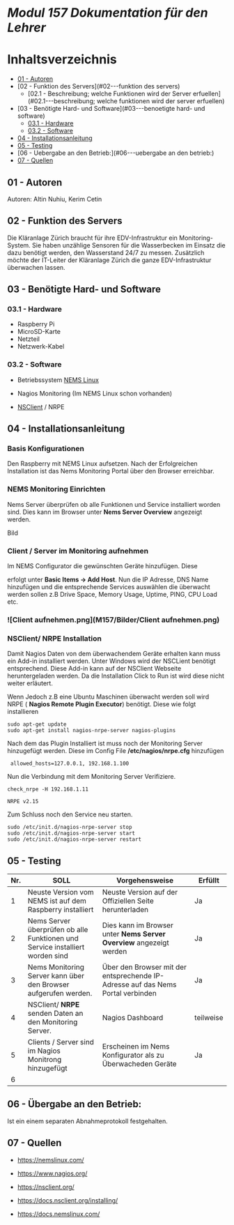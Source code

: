 # *Modul 157 Dokumentation für den Lehrer* 

# Inhaltsverzeichnis
  - [01 - Autoren](#01---autoren)
  - [02 - Funktion des Servers](#02---funktion des servers)
	- [02.1 - Beschreibung; welche Funktionen wird der Server erfuellen](#02.1---beschreibung; welche funktionen wird der server erfuellen)
  - [03 - Benötigte Hard- und Software](#03---benoetigte hard- und software)
	- [03.1 - Hardware](#03.1---Hardware)
	- [03.2 - Software](#03.2---Software)
  - [04 - Installationsanleitung](#04---installationsanleitung)
  - [05 - Testing](#05---Testverfahren)
  - [06 - Uebergabe an den Betrieb:](#06---uebergabe an den betrieb:)
  - [07 - Quellen](#07---quellen)

## 01 - Autoren

Autoren: Altin Nuhiu, Kerim Cetin


## 02 - Funktion des Servers

Die Kläranlage Zürich braucht für ihre EDV-Infrastruktur ein Monitoring-System. Sie haben unzählige Sensoren für die Wasserbecken im Einsatz die dazu benötigt werden, den Wasserstand 24/7 zu messen. Zusätzlich möchte der IT-Leiter der Kläranlage Zürich die ganze EDV-Infrastruktur überwachen lassen.


## 03 - Benötigte Hard- und Software

### 03.1 - Hardware

* Raspberry Pi
* MicroSD-Karte 
* Netzteil
* Netzwerk-Kabel

### 03.2 - Software

- Betriebssystem [NEMS Linux]( https://nemslinux.com/download/nagios-for-raspberry-pi-4.php ) 
- Nagios Monitoring (Im NEMS Linux schon vorhanden)

- [NSClient]( https://nsclient.org/download/ ) / NRPE

## 04 - Installationsanleitung

### Basis Konfigurationen

Den Raspberry mit NEMS Linux aufsetzen.  Nach der Erfolgreichen Installation ist das Nems Monitoring Portal über den Browser erreichbar.







### NEMS Monitoring Einrichten

Nems Server überprüfen ob alle Funktionen und Service installiert worden sind. Dies kann im Browser unter **Nems Server Overview** angezeigt werden. 



Bild



### Client / Server im Monitoring aufnehmen

Im NEMS Configurator die gewünschten Geräte hinzufügen. Diese

erfolgt unter **Basic Items -> Add Host**.  Nun die IP Adresse, DNS Name hinzufügen und die entsprechende Services auswählen die überwacht werden sollen z.B Drive Space, Memory Usage, Uptime, PING, CPU Load etc. 



### ![Client aufnehmen.png](M157/Bilder/Client aufnehmen.png)



### NSClient/ **NRPE** Installation

Damit Nagios Daten von dem überwachendem Geräte erhalten kann muss ein Add-in installiert werden. Unter Windows wird der NSCLient benötigt entsprechend. Diese Add-in kann auf der NSClient Webseite heruntergeladen werden.  Da die Installation Click to Run ist wird diese nicht weiter erläutert. 

Wenn Jedoch z.B eine Ubuntu Maschinen überwacht werden soll wird NRPE ( **Nagios Remote Plugin Executor**) benötigt. Diese wie folgt installieren 

```
sudo apt-get update
sudo apt-get install nagios-nrpe-server nagios-plugins
```

Nach dem das Plugin Installiert ist muss noch der Monitoring Server hinzugefügt werden.  Diese im Config File **/etc/nagios/nrpe.cfg**  hinzufügen

```
 allowed_hosts=127.0.0.1, 192.168.1.100
```



Nun die Verbindung mit dem Monitoring Server Verifiziere. 

```
check_nrpe -H 192.168.1.11

NRPE v2.15
```



Zum Schluss noch den Service neu starten. 

```
sudo /etc/init.d/nagios-nrpe-server stop
sudo /etc/init.d/nagios-nrpe-server start
sudo /etc/init.d/nagios-nrpe-server restart
```

## 05 - Testing

| Nr.  | SOLL                                                         | Vorgehensweise                                               | Erfüllt   |
| ---- | ------------------------------------------------------------ | ------------------------------------------------------------ | --------- |
| 1    | Neuste Version vom NEMS ist auf dem Raspberry installiert    | Neuste Version auf der Offiziellen Seite herunterladen       | Ja        |
| 2    | Nems Server überprüfen ob alle Funktionen und Service installiert worden sind | Dies kann im Browser unter **Nems Server Overview** angezeigt werden | Ja        |
| 3    | Nems Monitoring Server kann über den Browser aufgerufen werden. | Über den Browser mit der entsprechende IP-Adresse auf das Nems Portal verbinden | Ja        |
| 4    | NSClient/ **NRPE** senden Daten an den Monitoring Server.    | Nagios Dashboard                                             | teilweise |
| 5    | Clients / Server sind im Nagios Monitrong hinzugefügt        | Erscheinen im Nems Konfigurator als zu Überwacheden Geräte   | Ja        |
| 6    |                                                              |                                                              |           |



## 06 - Übergabe an den Betrieb:

Ist ein einem separaten Abnahmeprotokoll festgehalten. 

## 07 - Quellen

- https://nemslinux.com/

- https://www.nagios.org/

- https://nsclient.org/
- https://docs.nsclient.org/installing/ 

- https://docs.nemslinux.com/ 
